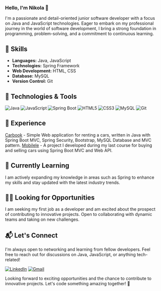 ### Hello, I'm Nikola  👋

I'm a passionate and detail-oriented junior software developer with a focus on Java and JavaScript technologies. Eager to embark on my professional journey in the world of software development, I bring a strong foundation in programming, problem-solving, and a commitment to continuous learning.

## 🚀 Skills

- **Languages:** Java, JavaScript
- **Technologies:** Spring Framework
- **Web Development:** HTML, CSS
- **Database:** MySQL
- **Version Control:** Git

## 🔧 Technologies & Tools

![Java](https://img.shields.io/badge/Java-007396?style=for-the-badge&logo=java&logoColor=white)
![JavaScript](https://img.shields.io/badge/JavaScript-F7DF1E?style=for-the-badge&logo=javascript&logoColor=black)
![Spring Boot](https://img.shields.io/badge/Spring%20Boot-6DB33F?style=for-the-badge&logo=spring&logoColor=white)
![HTML5](https://img.shields.io/badge/HTML5-E34F26?style=for-the-badge&logo=html5&logoColor=white)
![CSS3](https://img.shields.io/badge/CSS3-1572B6?style=for-the-badge&logo=css3&logoColor=white)
![MySQL](https://img.shields.io/badge/MySQL-4479A1?style=for-the-badge&logo=mysql&logoColor=white)
![Git](https://img.shields.io/badge/Git-F05032?style=for-the-badge&logo=git&logoColor=white)

## 💼 Experience

[Carbook](https://github.com/NikolaGeorgiew/carbook) - Simple Web application for renting a cars, written in Java with Spring Boot MVC, Spring Security, Bootstrap, MySQL Database and MVC pattern.
[Mobilele](https://github.com/NikolaGeorgiew/mobilele) - A project I developed during my last course for buying and selling cars using Spring Boot MVC and Web API.

## 🌱 Currently Learning

I am actively expanding my knowledge in areas such as Spring to enhance my skills and stay updated with the latest industry trends.

## 👯‍♂️ Looking for Opportunities

I am seeking my first job as a developer and am excited about the prospect of contributing to innovative projects. Open to collaborating with dynamic teams and taking on new challenges.

## 📬 Let's Connect

I'm always open to networking and learning from fellow developers. Feel free to reach out for discussions on Java, JavaScript, or anything tech-related!

[![LinkedIn](https://img.shields.io/badge/LinkedIn-Connect-blue)](https://www.linkedin.com/in/nikolageorgiew/)
[![Gmail](https://img.shields.io/badge/Gmail-Send%20Email-red)](mailto:nikolageorgiev2000n@gmail.com)

Looking forward to exciting opportunities and the chance to contribute to innovative projects. Let's code something amazing together! 🚀

<!--
**NikolaGeorgiew/NikolaGeorgiew** is a ✨ _special_ ✨ repository because its `README.md` (this file) appears on your GitHub profile.

Here are some ideas to get you started:

- 🔭 I’m currently working on ...
- 🌱 I’m currently learning ...
- 👯 I’m looking to collaborate on ...
- 🤔 I’m looking for help with ...
- 💬 Ask me about ...
- 📫 How to reach me: ...
- 😄 Pronouns: ...
- ⚡ Fun fact: ...
-->
